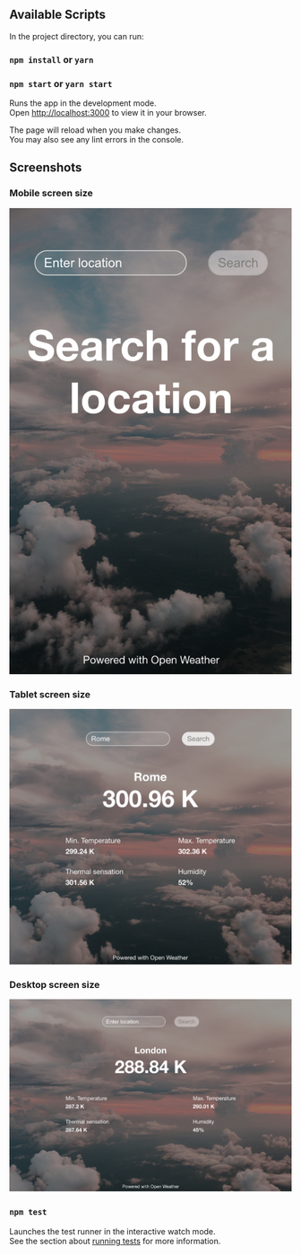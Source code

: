 ## Available Scripts

In the project directory, you can run:

### `npm install` or `yarn`

### `npm start` or `yarn start`

Runs the app in the development mode.\
Open [http://localhost:3000](http://localhost:3000) to view it in your browser.

The page will reload when you make changes.\
You may also see any lint errors in the console.

## Screenshots

### Mobile screen size

![Mobile screen size](/src/assets/mobile-size.png 'Mobile screen size')

### Tablet screen size

![Tablet screen size](/src/assets/tablet-size.png 'Tablet screen size')

### Desktop screen size

![Desktop screen size](/src/assets/desktop-size.png 'Desktop screen size')

### `npm test`

Launches the test runner in the interactive watch mode.\
See the section about [running tests](https://facebook.github.io/create-react-app/docs/running-tests) for more information.

